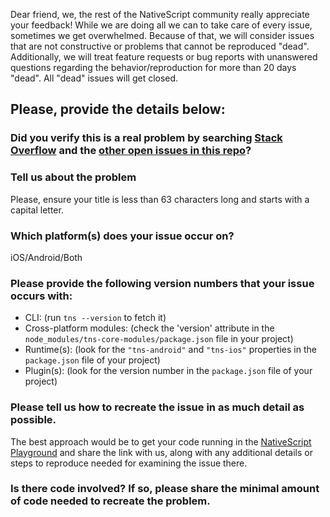 Dear friend, we, the rest of the NativeScript community really
appreciate your feedback! While we are doing all we can to take care of every
issue, sometimes we get overwhelmed. Because of that, we will consider issues
that are not constructive or problems that cannot be reproduced "dead".
Additionally, we will treat feature requests or bug reports with unanswered
questions regarding the behavior/reproduction for more than 20 days "dead". All
"dead" issues will get closed.

## Please, provide the details below:

### Did you verify this is a real problem by searching [Stack Overflow](http://stackoverflow.com/questions/tagged/nativescript) and the [other open issues in this repo](https://github.com/NativeScript/nativescript/issues)?

### Tell us about the problem
Please, ensure your title is less than 63 characters long and starts with a capital
letter.

### Which platform(s) does your issue occur on?
iOS/Android/Both

### Please provide the following version numbers that your issue occurs with:
- CLI: (run `tns --version` to fetch it)
- Cross-platform modules: (check the 'version' attribute in the
`node_modules/tns-core-modules/package.json` file in your project)
- Runtime(s): (look for the `"tns-android"` and `"tns-ios"` properties in the
`package.json` file of your project)
- Plugin(s): (look for the version number in the `package.json` file of your
project)

### Please tell us how to recreate the issue in as much detail as possible.
The best approach would be to get your code running in the [NativeScript Playground](https://play.nativescript.org) and share the link with us, along with any additional details or steps to reproduce needed for examining the issue there. 

### Is there code involved? If so, please share the minimal amount of code needed to recreate the problem.

